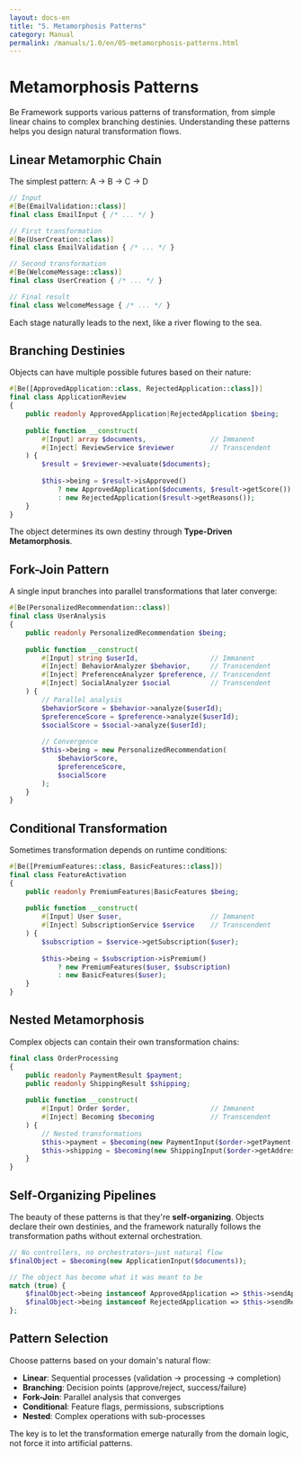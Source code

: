 ```yaml
---
layout: docs-en
title: "5. Metamorphosis Patterns"
category: Manual
permalink: /manuals/1.0/en/05-metamorphosis-patterns.html
---
```


# Metamorphosis Patterns

Be Framework supports various patterns of transformation, from simple linear chains to complex branching destinies. Understanding these patterns helps you design natural transformation flows.

## Linear Metamorphic Chain

The simplest pattern: A → B → C → D

```php
// Input
#[Be(EmailValidation::class)]
final class EmailInput { /* ... */ }

// First transformation
#[Be(UserCreation::class)]
final class EmailValidation { /* ... */ }

// Second transformation  
#[Be(WelcomeMessage::class)]
final class UserCreation { /* ... */ }

// Final result
final class WelcomeMessage { /* ... */ }
```

Each stage naturally leads to the next, like a river flowing to the sea.

## Branching Destinies

Objects can have multiple possible futures based on their nature:

```php
#[Be([ApprovedApplication::class, RejectedApplication::class])]
final class ApplicationReview
{
    public readonly ApprovedApplication|RejectedApplication $being;
    
    public function __construct(
        #[Input] array $documents,                // Immanent
        #[Inject] ReviewService $reviewer         // Transcendent
    ) {
        $result = $reviewer->evaluate($documents);
        
        $this->being = $result->isApproved()
            ? new ApprovedApplication($documents, $result->getScore())
            : new RejectedApplication($result->getReasons());
    }
}
```

The object determines its own destiny through **Type-Driven Metamorphosis**.

## Fork-Join Pattern

A single input branches into parallel transformations that later converge:

```php
#[Be(PersonalizedRecommendation::class)]
final class UserAnalysis
{
    public readonly PersonalizedRecommendation $being;
    
    public function __construct(
        #[Input] string $userId,                  // Immanent
        #[Inject] BehaviorAnalyzer $behavior,     // Transcendent
        #[Inject] PreferenceAnalyzer $preference, // Transcendent
        #[Inject] SocialAnalyzer $social          // Transcendent
    ) {
        // Parallel analysis
        $behaviorScore = $behavior->analyze($userId);
        $preferenceScore = $preference->analyze($userId);
        $socialScore = $social->analyze($userId);
        
        // Convergence
        $this->being = new PersonalizedRecommendation(
            $behaviorScore,
            $preferenceScore, 
            $socialScore
        );
    }
}
```

## Conditional Transformation

Sometimes transformation depends on runtime conditions:

```php
#[Be([PremiumFeatures::class, BasicFeatures::class])]
final class FeatureActivation
{
    public readonly PremiumFeatures|BasicFeatures $being;
    
    public function __construct(
        #[Input] User $user,                      // Immanent
        #[Inject] SubscriptionService $service    // Transcendent
    ) {
        $subscription = $service->getSubscription($user);
        
        $this->being = $subscription->isPremium()
            ? new PremiumFeatures($user, $subscription)
            : new BasicFeatures($user);
    }
}
```

## Nested Metamorphosis

Complex objects can contain their own transformation chains:

```php
final class OrderProcessing
{
    public readonly PaymentResult $payment;
    public readonly ShippingResult $shipping;
    
    public function __construct(
        #[Input] Order $order,                    // Immanent
        #[Inject] Becoming $becoming              // Transcendent
    ) {
        // Nested transformations
        $this->payment = $becoming(new PaymentInput($order->getPayment()));
        $this->shipping = $becoming(new ShippingInput($order->getAddress()));
    }
}
```

## Self-Organizing Pipelines

The beauty of these patterns is that they're **self-organizing**. Objects declare their own destinies, and the framework naturally follows the transformation paths without external orchestration.

```php
// No controllers, no orchestrators—just natural flow
$finalObject = $becoming(new ApplicationInput($documents));

// The object has become what it was meant to be
match (true) {
    $finalObject->being instanceof ApprovedApplication => $this->sendApprovalEmail($finalObject->being),
    $finalObject->being instanceof RejectedApplication => $this->sendRejectionEmail($finalObject->being),
};
```

## Pattern Selection

Choose patterns based on your domain's natural flow:

- **Linear**: Sequential processes (validation → processing → completion)
- **Branching**: Decision points (approve/reject, success/failure)
- **Fork-Join**: Parallel analysis that converges
- **Conditional**: Feature flags, permissions, subscriptions
- **Nested**: Complex operations with sub-processes

The key is to let the transformation emerge naturally from the domain logic, not force it into artificial patterns.
